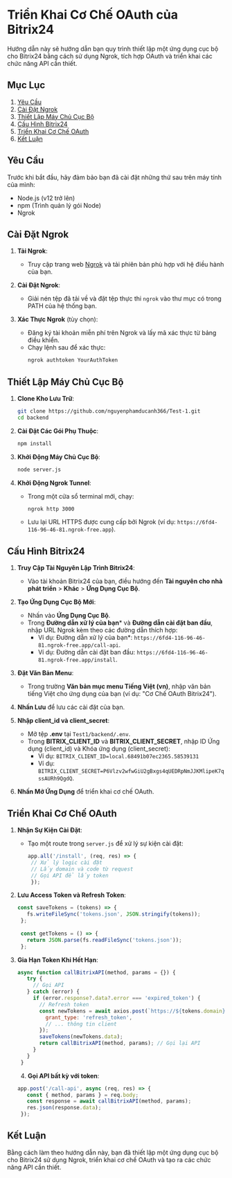 # Triển Khai Cơ Chế OAuth của Bitrix24

Hướng dẫn này sẽ hướng dẫn bạn quy trình thiết lập một ứng dụng cục bộ cho Bitrix24 bằng cách sử dụng Ngrok, tích hợp OAuth và triển khai các chức năng API cần thiết.

## Mục Lục

1. [Yêu Cầu](#yêu-cầu)
2. [Cài Đặt Ngrok](#cài-đặt-ngrok)
3. [Thiết Lập Máy Chủ Cục Bộ](#thiết-lập-máy-chủ-cục-bộ)
4. [Cấu Hình Bitrix24](#cấu-hình-bitrix24)
5. [Triển Khai Cơ Chế OAuth](#triển-khai-cơ-chế-oauth)
6. [Kết Luận](#kết-luận)

## Yêu Cầu

Trước khi bắt đầu, hãy đảm bảo bạn đã cài đặt những thứ sau trên máy tính của mình:

- Node.js (v12 trở lên)
- npm (Trình quản lý gói Node)
- Ngrok

## Cài Đặt Ngrok

1. **Tải Ngrok**:
   - Truy cập trang web [Ngrok](https://ngrok.com/download) và tải phiên bản phù hợp với hệ điều hành của bạn.

2. **Cài Đặt Ngrok**:
   - Giải nén tệp đã tải về và đặt tệp thực thi `ngrok` vào thư mục có trong PATH của hệ thống bạn.

3. **Xác Thực Ngrok** (tùy chọn):
   - Đăng ký tài khoản miễn phí trên Ngrok và lấy mã xác thực từ bảng điều khiển.
   - Chạy lệnh sau để xác thực:
     ```bash
     ngrok authtoken YourAuthToken
     ```

## Thiết Lập Máy Chủ Cục Bộ

1. **Clone Kho Lưu Trữ**:
   ```bash
   git clone https://github.com/nguyenphamducanh366/Test-1.git
   cd backend
   ```

2. **Cài Đặt Các Gói Phụ Thuộc**:
   ```bash
   npm install
   ```

3. **Khởi Động Máy Chủ Cục Bộ**:
   ```bash
   node server.js
   ```

4. **Khởi Động Ngrok Tunnel**:
   - Trong một cửa sổ terminal mới, chạy:
     ```bash
     ngrok http 3000
     ```
   - Lưu lại URL HTTPS được cung cấp bởi Ngrok (ví dụ: `https://6fd4-116-96-46-81.ngrok-free.app`).

## Cấu Hình Bitrix24

1. **Truy Cập Tài Nguyên Lập Trình Bitrix24**:
   - Vào tài khoản Bitrix24 của bạn, điều hướng đến **Tài nguyên cho nhà phát triển** > **Khác** > **Ứng Dụng Cục Bộ**.

2. **Tạo Ứng Dụng Cục Bộ Mới**:
   - Nhấn vào **Ứng Dụng Cục Bộ**.
   - Trong **Đường dẫn xử lý của bạn*** và **Đường dẫn cài đặt ban đầu**, nhập URL Ngrok kèm theo các đường dẫn thích hợp:
     - Ví dụ: Đường dẫn xử lý của bạn*: `https://6fd4-116-96-46-81.ngrok-free.app/call-api`.
     - Ví dụ: Đường dẫn cài đặt ban đầu: `https://6fd4-116-96-46-81.ngrok-free.app/install`.

3. **Đặt Văn Bản Menu**:
   - Trong trường **Văn bản mục menu Tiếng Việt (vn)**, nhập văn bản tiếng Việt cho ứng dụng của bạn (ví dụ: "Cơ Chế OAuth Bitrix24").

4. **Nhấn Lưu** để lưu các cài đặt của bạn.

5. **Nhập client_id và client_secret**:
   - Mở tệp **.env** tại `Test1/backend/.env`.
   - Trong **BITRIX_CLIENT_ID** và **BITRIX_CLIENT_SECRET**, nhập ID Ứng dụng (client_id) và Khóa ứng dụng (client_secret):
     - Ví dụ: `BITRIX_CLIENT_ID=local.68491b07ec2365.58539131`
     - Ví dụ: `BITRIX_CLIENT_SECRET=P6Vlzv2wfwGiU2gBxgs4qUEDRpNmJJKMlipeK7qssAURh9QgdQ`.

6. **Nhấn Mở Ứng Dụng** để triển khai cơ chế OAuth.
   
## Triển Khai Cơ Chế OAuth

1. **Nhận Sự Kiện Cài Đặt**:
   - Tạo một route trong `server.js` để xử lý sự kiện cài đặt:
     ```javascript
     app.all('/install', (req, res) => {
      // Xử lý logic cài đặt
      // Lấy domain và code từ request
      // Gọi API để lấy token
      });
     ```

2. **Lưu Access Token và Refresh Token**:
   
     ```javascript
     const saveTokens = (tokens) => {
        fs.writeFileSync('tokens.json', JSON.stringify(tokens));
      };
      
      const getTokens = () => {
        return JSON.parse(fs.readFileSync('tokens.json'));
      };
     ```

3. **Gia Hạn Token Khi Hết Hạn**:
     ```javascript
     async function callBitrixAPI(method, params = {}) {
        try {
          // Gọi API
        } catch (error) {
          if (error.response?.data?.error === 'expired_token') {
            // Refresh token
            const newTokens = await axios.post(`https://${tokens.domain}/oauth/token/`, {
              grant_type: 'refresh_token',
              // ... thông tin client
            });
            saveTokens(newTokens.data);
            return callBitrixAPI(method, params); // Gọi lại API
          }
        }
      }
     ```
     4. **Gọi API bất kỳ với token**:
     ```javascript
     app.post('/call-api', async (req, res) => {
        const { method, params } = req.body;
        const response = await callBitrixAPI(method, params);
        res.json(response.data);
      });
     ```

## Kết Luận

Bằng cách làm theo hướng dẫn này, bạn đã thiết lập một ứng dụng cục bộ cho Bitrix24 sử dụng Ngrok, triển khai cơ chế OAuth và tạo ra các chức năng API cần thiết.
